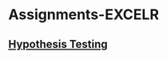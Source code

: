 # Assignments-EXCELR

## [Hypothesis Testing](https://colab.research.google.com/drive/1TgiR2__Fmt-uBVr2Oph9_SH5fu_G3lz6?usp=sharing)
